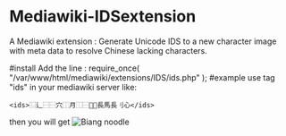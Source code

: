 # Mediawiki-IDSextension
A Mediawiki extension : Generate Unicode IDS to a new character image with meta data to resolve Chinese lacking characters.

#install
Add the line :
require_once( "/var/www/html/mediawiki/extensions/IDS/ids.php" );
#example
use tag "ids" in your mediawiki server like:

    <ids>⿺辶⿱⿱穴⿰月⿰⿱⿲長馬長刂心</ids> 
  
then you will get
![Biang noodle](https://tools.wmflabs.org/idsgen/%E2%BF%BA%E8%BE%B6%E2%BF%B1%E2%BF%B1%E7%A9%B4%E2%BF%B0%E6%9C%88%E2%BF%B0%E2%BF%B1%EF%95%9F%E2%BF%B2%E9%95%B7%E9%A6%AC%E9%95%B7%E5%88%82%E5%BF%83.png?%E5%AD%97%E9%AB%94=%E6%A5%B7%E9%AB%94)

